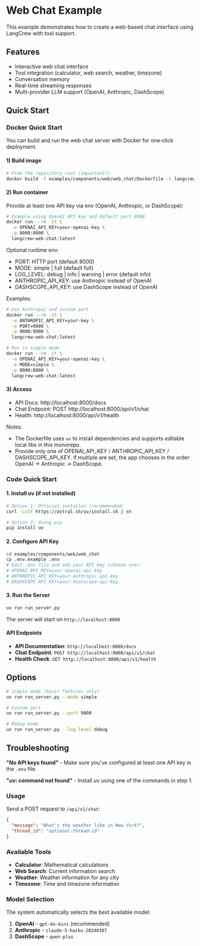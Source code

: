 # Web Chat Example

This example demonstrates how to create a web-based chat interface using LangCrew with tool support.

## Features

- Interactive web chat interface
- Tool integration (calculator, web search, weather, timezone)
- Conversation memory
- Real-time streaming responses
- Multi-provider LLM support (OpenAI, Anthropic, DashScope)

## Quick Start

### Docker Quick Start

You can build and run the web chat server with Docker for one‑click deployment.

#### 1) Build image
```bash
# From the repository root (important!)
docker build -f examples/components/web/web_chat/Dockerfile -t langcrew-web-chat:latest .
```

#### 2) Run container
Provide at least one API key via env (OpenAI, Anthropic, or DashScope):
```bash
# Example using OpenAI API key and default port 8000
docker run --rm -it \
  -e OPENAI_API_KEY=your-openai-key \
  -p 8000:8000 \
  langcrew-web-chat:latest
```

Optional runtime env:
- PORT: HTTP port (default 8000)
- MODE: simple | full (default full)
- LOG_LEVEL: debug | info | warning | error (default info)
- ANTHROPIC_API_KEY: use Anthropic instead of OpenAI
- DASHSCOPE_API_KEY: use DashScope instead of OpenAI

Examples:
```bash
# Use Anthropic and custom port
docker run --rm -it \
  -e ANTHROPIC_API_KEY=your-key \
  -e PORT=9000 \
  -p 9000:9000 \
  langcrew-web-chat:latest

# Run in simple mode
docker run --rm -it \
  -e OPENAI_API_KEY=your-openai-key \
  -e MODE=simple \
  -p 8000:8000 \
  langcrew-web-chat:latest
```

#### 3) Access
- API Docs: http://localhost:8000/docs
- Chat Endpoint: POST http://localhost:8000/api/v1/chat
- Health: http://localhost:8000/api/v1/health

Notes:
- The Dockerfile uses `uv` to install dependencies and supports editable local libs in this monorepo.
- Provide only one of OPENAI_API_KEY / ANTHROPIC_API_KEY / DASHSCOPE_API_KEY. If multiple are set, the app chooses in the order OpenAI → Anthropic → DashScope. 

### Code Quick Start

#### 1. Install uv (if not installed)
```bash
# Option 1: Official installer (recommended)
curl -LsSf https://astral.sh/uv/install.sh | sh

# Option 2: Using pip
pip install uv
```

#### 2. Configure API Key
```bash
cd examples/components/web/web_chat
cp .env.example .env
# Edit .env file and add your API key (choose one):
# OPENAI_API_KEY=your-openai-api-key
# ANTHROPIC_API_KEY=your-anthropic-api-key  
# DASHSCOPE_API_KEY=your-dashscope-api-key
```

#### 3. Run the Server
```bash
uv run run_server.py
```


The server will start on `http://localhost:8000`

#### API Endpoints

- **API Documentation**: `http://localhost:8000/docs`
- **Chat Endpoint**: `POST http://localhost:8000/api/v1/chat`
- **Health Check**: `GET http://localhost:8000/api/v1/health`

## Options

```bash
# Simple mode (basic features only)
uv run run_server.py --mode simple

# Custom port
uv run run_server.py --port 9000

# Debug mode
uv run run_server.py --log-level debug
```

## Troubleshooting

**"No API keys found"** - Make sure you've configured at least one API key in the `.env` file.

**"uv: command not found"** - Install uv using one of the commands in step 1.

### Usage

Send a POST request to `/api/v1/chat`:

```json
{
  "message": "What's the weather like in New York?",
  "thread_id": "optional-thread-id"
}
```

### Available Tools

- **Calculator**: Mathematical calculations
- **Web Search**: Current information search
- **Weather**: Weather information for any city
- **Timezone**: Time and timezone information


### Model Selection

The system automatically selects the best available model:
1. **OpenAI** - `gpt-4o-mini` (recommended)
2. **Anthropic** - `claude-3-haiku-20240307`
3. **DashScope** - `qwen-plus` 